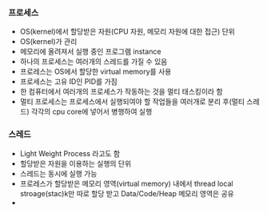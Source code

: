 ### 프로세스
  - OS(kernel)에서 할당받은 자원(CPU 자원, 메모리 자원에 대한 접근) 단위
  - OS(kernel)가 관리
  - 메모리에 올려져서 실행 중인 프로그램 instance
  - 하나의 프로세스는 여러개의 스레드를 가질 수 있음
  - 프로레스는 OS에서 할당한 virtual memory를 사용
  - 프로세스는 고유 ID인 PID를 가짐
  - 한 컴퓨터에서 여러개의 프로세스가 작동하는 것을 멀티 태스킹이라 함
  - 멀티 프로세스는 프로세스에서 실행되여야 할 작업들을 여러개로 분리 후(멀티 스레드) 각각의 cpu core에 넣어서 병행하여 실행

### 스레드
  - Light Weight Process 라고도 함
  - 할당받은 자원을 이용하는 실행의 단위
  - 스레드는 동시에 실행 가능
  - 프로레스가 할당받은 메모리 영역(virtual memory) 내에서 thread local stroage(stac)k만 따로 할당 받고 Data/Code/Heap 메모리 영역은 공유
  - 
